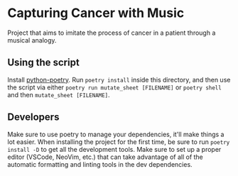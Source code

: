 # Capturing Cancer with Music

Project that aims to imitate the process of cancer in a patient through a musical analogy.

## Using the script
Install [python-poetry](https://www.python-poetry.org). 
Run `poetry install` inside this directory, and then use the script via either `poetry run mutate_sheet [FILENAME]` or `poetry shell` and then `mutate_sheet [FILENAME]`.

## Developers
Make sure to use poetry to manage your dependencies, it'll make things a lot easier. 
When installing the project for the first time, be sure to run `poetry install -D` to get all the development tools.
Make sure to set up a proper editor (VSCode, NeoVim, etc.) that can take advantage of all of the automatic formatting and linting tools in the dev dependencies.
